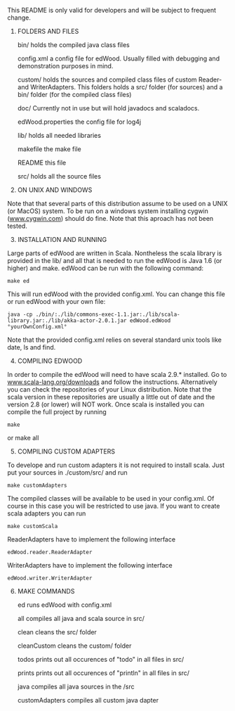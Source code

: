 
This README is only valid for developers and will be subject to
frequent change.

1) FOLDERS AND FILES

    bin/        holds the compiled java class files

    config.xml  a config file for edWood. Usually filled with debugging
                and demonstration purposes in mind.

    custom/     holds the sources and compiled class files of custom
                Reader- and WriterAdapters. This folders holds a src/
                folder (for sources) and a bin/ folder (for the 
                compiled class files)

    doc/        Currently not in use but will hold javadocs and
                scaladocs.

    edWood.properties
                the config file for log4j

    lib/        holds all needed libraries

    makefile    the make file

    README      this file
    
    src/        holds all the source files


2) ON UNIX AND WINDOWS

Note that that several parts of this distribution assume to be used
on a UNIX (or MacOS) system. To be run on a windows system installing
cygwin (www.cygwin.com) should do fine. Note that this aproach has
not been tested.


3) INSTALLATION AND RUNNING

Large parts of edWood are written in Scala. Nontheless the scala library 
is provided in the lib/ and all that is needed to run the edWood is 
Java 1.6 (or higher) and make.
edWood can be run with the following command:
    
    make ed

This will run edWood with the provided config.xml. You can change this 
file or run edWood with your own file:

    java -cp ./bin/:./lib/commons-exec-1.1.jar:./lib/scala-library.jar:./lib/akka-actor-2.0.1.jar edWood.edWood °yourOwnConfig.xml°

Note that the provided config.xml relies on several standard unix
tools like date, ls and find.


4) COMPILING EDWOOD

In order to compile the edWood will need to have scala 2.9.\*
installed. Go to www.scala-lang.org/downloads and follow the
instructions. Alternatively you can check the repositories of your
Linux distribution. Note that the scala version in these repositories
are usually a little out of date and the version 2.8 (or lower) will
NOT work.
Once scala is installed you can compile the full project by running

    make

or
    make all


5) COMPILING CUSTOM ADAPTERS

To develope and run custom adapters it is not required to install
scala. Just put your sources in ./custom/src/ and run

    make customAdapters

The compiled classes will be available to be used in your config.xml.
Of course in this case you will be restricted to use java. If you
want to create scala adapters you can run

    make customScala

ReaderAdapters have to implement the following interface 
    
    edWood.reader.ReaderAdapter

WriterAdapters have to implement the following interface

    edWood.writer.WriterAdapter


6) MAKE COMMANDS

    ed              runs edWood with config.xml

    all             compiles all java and scala source in src/

    clean           cleans the src/ folder

    cleanCustom     cleans the custom/ folder

    todos           prints out all occurences of "todo" in all files
                    in src/

    prints          prints out all occurences of "println" in all
                    files in src/

    java            compiles all java sources in the /src

    customAdapters  compiles all custom java dapter


